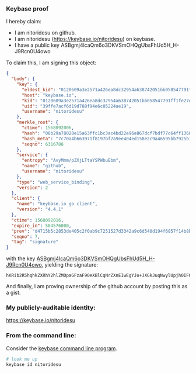 ### Keybase proof

I hereby claim:

  * I am nitoridesu on github.
  * I am nitoridesu (https://keybase.io/nitoridesu) on keybase.
  * I have a public key ASBgmj4lcaQm6o3DKVSmOHQgUbsFhUd5H_H-J9Rcn0U4owo

To claim this, I am signing this object:

```json
{
  "body": {
    "key": {
      "eldest_kid": "0120609a3e2571a426ea8dc32954a638742051bb058547791ff1fe27d45c9f4538a30a",
      "host": "keybase.io",
      "kid": "0120609a3e2571a426ea8dc32954a638742051bb058547791ff1fe27d45c9f4538a30a",
      "uid": "39ffe7acf6d19d788f94e6c05224ae19",
      "username": "nitoridesu"
    },
    "merkle_root": {
      "ctime": 1568092006,
      "hash": "08b29a78028e15a63ffc1bc3ac4bd22e96e867dcf7bdf77c64ff13680bb21a2a3578bd7c9ab43d3b5039533a77c5c0a2245ed14e70556eb4ca93e8290ce6d32d",
      "hash_meta": "7c70a4b663971f8197bf7a9ee404ed158e2c9a46595bb7925b7d7b2d01b283c0",
      "seqno": 6316786
    },
    "service": {
      "entropy": "AvyMmm/pZXjLTtaYSPWbuEbm",
      "name": "github",
      "username": "nitoridesu"
    },
    "type": "web_service_binding",
    "version": 2
  },
  "client": {
    "name": "keybase.io go client",
    "version": "4.4.1"
  },
  "ctime": 1568092016,
  "expire_in": 504576000,
  "prev": "d4715b5c2853de405c2f0ab9c7251527d3342a9c6d540d194f6857f14b8b6668",
  "seqno": 7,
  "tag": "signature"
}
```

with the key [ASBgmj4lcaQm6o3DKVSmOHQgUbsFhUd5H_H-J9Rcn0U4owo](https://keybase.io/nitoridesu), yielding the signature:

```
hKRib2R5hqhkZXRhY2hlZMOpaGFzaF90eXBlCqNrZXnEIwEgYJo+JXGkJuqNwylUpjh0IFG7BYVHeR/x/ifUXJ9FOKMKp3BheWxvYWTESpcCB8Qg1HFbXChT3kBcLwq5xyUVJ9M0KpxtVA0ZT2hX8UuLZmjEINXJoOOUiYoqt3S9W9ZFIkSY3jVO0P5dCHPk/QmI0zqOAgHCo3NpZ8RAAyFla6Ro/QjGvTCnvG00dfEkaUE7Z0hb4ZCw0SGHDvTms/hMPLnDjrBcZDPzp/UVmgW5iJOF1JzFa+r7GIyoAKhzaWdfdHlwZSCkaGFzaIKkdHlwZQildmFsdWXEIGq84sEB5SUR6nLxZs43rJfYeN0LpcpbXOxa5qieiw8Do3RhZ80CAqd2ZXJzaW9uAQ==

```

And finally, I am proving ownership of the github account by posting this as a gist.

### My publicly-auditable identity:

https://keybase.io/nitoridesu

### From the command line:

Consider the [keybase command line program](https://keybase.io/download).

```bash
# look me up
keybase id nitoridesu
```
